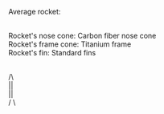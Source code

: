 Average rocket: <br/><br/>

Rocket's nose cone: Carbon fiber nose cone <br/>
Rocket's frame cone: Titanium frame <br/>
Rocket's fin: Standard fins <br/><br/>

 /\  <br/>
 ||  <br/>
 ||  <br/>
/  \ <br/>
